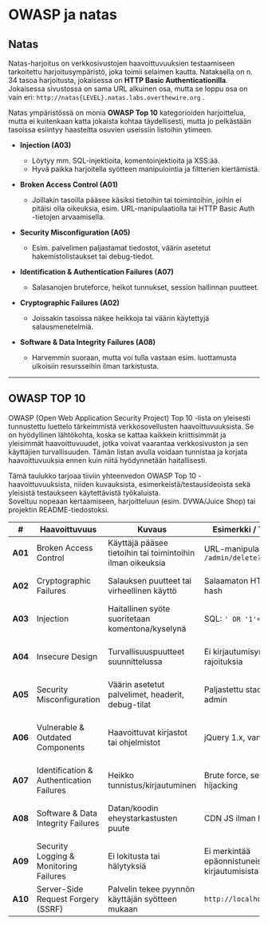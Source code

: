 # OWASP ja natas

## Natas
Natas-harjoitus on verkkosivustojen haavoittuvuuksien testaamiseen tarkoitettu harjoitusympäristö, joka toimii selaimen kautta. Nataksella on n. 34 tasoa harjoitusta, jokaisessa on **HTTP Basic Authenticationilla**. Jokaisessa sivustossa on sama URL alkuinen osa, mutta se loppu osa on vain eri: `http://natas{LEVEL}.natas.labs.overthewire.org` .

Natas ympäristössä on monia **OWASP Top 10** kategorioiden harjoittelua, mutta ei kuitenkaan katta jokaista kohtaa täydellisesti, mutta jo pelkästään tasoissa esiintyy haasteitta osuvien useissiin listoihin ytimeen.

- **Injection (A03)**
  - Löytyy mm. SQL-injektioita, komentoinjektioita ja XSS:ää.
  -  Hyvä paikka harjoitella syötteen manipulointia ja filtterien kiertämistä.

- **Broken Access Control (A01)**
   - Joillakin tasoilla pääsee käsiksi tietoihin tai toimintoihin, joihin ei pitäisi olla oikeuksia, esim. URL-manipulaatiolla tai HTTP Basic Auth -tietojen arvaamisella.

- **Security Misconfiguration (A05)**
  - Esim. palvelimen paljastamat tiedostot, väärin asetetut hakemistolistaukset tai debug-tiedot.

- **Identification & Authentication Failures (A07)**
  - Salasanojen bruteforce, heikot tunnukset, session hallinnan puutteet.

- **Cryptographic Failures (A02)**
  - Joissakin tasoissa näkee heikkoja tai väärin käytettyjä salausmenetelmiä.

- **Software & Data Integrity Failures (A08)**
  - Harvemmin suoraan, mutta voi tulla vastaan esim. luottamusta ulkoisiin resursseihin ilman tarkistusta.

---

## OWASP TOP 10

OWASP (Open Web Application Security Project) Top 10 -lista on yleisesti tunnustettu luettelo tärkeimmistä verkkosovellusten haavoittuvuuksista. Se on hyödyllinen lähtökohta, koska se kattaa kaikkein kriittisimmät ja yleisimmät haavoittuvuudet, jotka voivat vaarantaa verkkosivuston ja sen käyttäjien turvallisuuden. Tämän listan avulla voidaan tunnistaa ja korjata haavoittuvuuksia ennen kuin niitä hyödynnetään haitallisesti.


Tämä taulukko tarjoaa tiiviin yhteenvedon OWASP Top 10 -haavoittuvuuksista, niiden kuvauksista, esimerkeistä/testausideoista sekä yleisistä testaukseen käytettävistä työkaluista.  
Soveltuu nopeaan kertaamiseen, harjoitteluun (esim. DVWA/Juice Shop) tai projektin README-tiedostoksi.

| #   | Haavoittuvuus | Kuvaus | Esimerkki / Testausidea | Työkalut |
|-----|---------------|--------|------------------------|----------|
| **A01** | Broken Access Control | Käyttäjä pääsee tietoihin tai toimintoihin ilman oikeuksia | URL-manipulaatio: `/admin/delete?id=1` | Burp Suite, OWASP ZAP, curl |
| **A02** | Cryptographic Failures | Salauksen puutteet tai virheellinen käyttö | Salaamaton HTTP, heikko hash | testssl.sh, sslscan, Wireshark |
| **A03** | Injection | Haitallinen syöte suoritetaan komentona/kyselynä | SQL: `' OR '1'='1` | sqlmap, NoSQLMap, Burp Intruder |
| **A04** | Insecure Design | Turvallisuuspuutteet suunnittelussa | Ei kirjautumisyritysten rajoituksia | OWASP Threat Dragon, Draw.io |
| **A05** | Security Misconfiguration | Väärin asetetut palvelimet, headerit, debug-tilat | Paljastettu stack trace, avoin admin | Nikto, Nmap, WhatWeb |
| **A06** | Vulnerable & Outdated Components | Haavoittuvat kirjastot tai ohjelmistot | jQuery 1.x, vanha Log4j | Nmap + Vulners, OpenVAS, dependency-check |
| **A07** | Identification & Authentication Failures | Heikko tunnistus/kirjautuminen | Brute force, session hijacking | Hydra, Medusa, Burp Suite |
| **A08** | Software & Data Integrity Failures | Datan/koodin eheystarkastusten puute | CDN JS ilman hashia | sha256sum, GPG, Sigstore Cosign |
| **A09** | Security Logging & Monitoring Failures | Ei lokitusta tai hälytyksiä | Ei merkintää epäonnistuneista kirjautumisista | GoAccess, OSSEC, Splunk Free |
| **A10** | Server-Side Request Forgery (SSRF) | Palvelin tekee pyynnön käyttäjän syötteen mukaan | `http://localhost:8080/admin` | Burp Repeater, curl, wget |



















